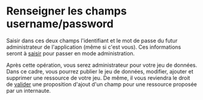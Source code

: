# Renseigner les champs username/password

Saisir dans ces deux champs l'identifiant et le mot de passe du futur administrateur de l'application \(même si c'est vous\). Ces informations seront à [saisir](/Administration/Login/README.md) pour passer en mode administration.

Après cette opération, vous serez administrateur pour votre jeu de données. Dans ce cadre, vous pourrez publier le jeu de données, modifier, ajouter et supprimer une ressource de votre jeu. De même, il vous reviendra le droit de [valider](/Administration/Modération/README.md) une proposition d'ajout d'un champ pour une ressource proposée par un internaute.

